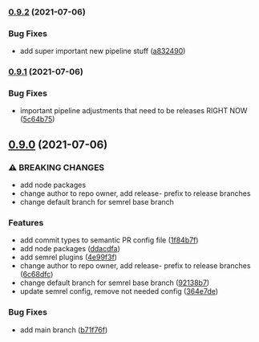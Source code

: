 ### [0.9.2](https://github.com/mowies/semrel-testing/compare/v0.9.1...v0.9.2) (2021-07-06)


### Bug Fixes

* add super important new pipeline stuff ([a832490](https://github.com/mowies/semrel-testing/commit/a832490a698452adb7f948856478ab173a4c41af))

### [0.9.1](https://github.com/mowies/semrel-testing/compare/v0.9.0...v0.9.1) (2021-07-06)


### Bug Fixes

* important pipeline adjustments that need to be releases RIGHT NOW ([5c64b75](https://github.com/mowies/semrel-testing/commit/5c64b75abcda9d1ff889d6da2aace30260cfcea4))

## [0.9.0](https://github.com/mowies/semrel-testing/compare/v0.8.4...v0.9.0) (2021-07-06)


### ⚠ BREAKING CHANGES

* add node packages
* change author to repo owner, add release- prefix to release branches
* change default branch for semrel base branch

### Features

* add commit types to semantic PR config file ([1f84b7f](https://github.com/mowies/semrel-testing/commit/1f84b7f2175b4e577f7d3048257659c2b8493744))
* add node packages ([ddacdfa](https://github.com/mowies/semrel-testing/commit/ddacdfa2bc2ccfa6bbd6758549547e7bddd598a3))
* add semrel plugins ([4e99f3f](https://github.com/mowies/semrel-testing/commit/4e99f3f19b84fdc94e2d50b160d1f353b7857cca))
* change author to repo owner, add release- prefix to release branches ([6c68dfc](https://github.com/mowies/semrel-testing/commit/6c68dfc1043e9c41785c409b8cb824e5eb4cce51))
* change default branch for semrel base branch ([92138b7](https://github.com/mowies/semrel-testing/commit/92138b77b3dc1bc35267dab2e4c58451cdd52010))
* update semrel config, remove not needed config ([364e7de](https://github.com/mowies/semrel-testing/commit/364e7de3f642cb9e7db267d66afeb4217a95958f))


### Bug Fixes

* add main branch ([b71f76f](https://github.com/mowies/semrel-testing/commit/b71f76f53724d90ebc3552705c251caf435c2dd4))
